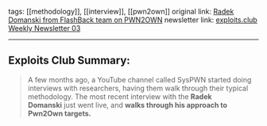 tags:  [[methodology]], [[interview]], [[pwn2own]]
original link:  [Radek Domanski from FlashBack team on PWN2OWN](https://www.youtube.com/watch?v=qAn6B4l6y-A&ab_channel=SYSPWN&ref=blog.exploits.club)
newsletter link: [exploits.club Weekly Newsletter 03](https://blog.exploits.club/exploits-club-weekly-newsletter-03/) 

---
## Exploits Club Summary:
> A few months ago, a YouTube channel called SysPWN started doing interviews with researchers, having them walk through their typical methodology. The most recent interview with the **Radek Domanski** just went live, and **walks through his approach to Pwn2Own targets.**